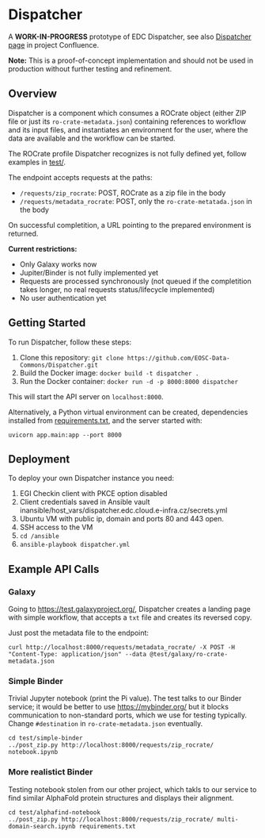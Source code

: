**Dispatcher**
===============

A **WORK-IN-PROGRESS** prototype of EDC Dispatcher, see also [Dispatcher page](https://confluence.egi.eu/display/EOSCDATACOMMONS/Dispatcher+draft) in project Confluence.

**Note:** This is a proof-of-concept implementation and should not be used in production without further testing and refinement.

**Overview**
------------

Dispatcher is a component which consumes a ROCrate object (either ZIP file or just its `ro-crate-metadata.json`) containing references to workflow and its input files, 
and instantiates an environment for the user, where the data are available and the workflow can be started.

The ROCrate profile Dispatcher recognizes is not fully defined yet, follow examples in [test/](test/).

The endpoint accepts requests at the paths:
- `/requests/zip_rocrate`: POST, ROCrate as a zip file in the body
- `/requests/metadata_rocrate`: POST, only the `ro-crate-metatada.json` in the body

On successful completition, a URL pointing to the prepared environment is returned.

**Current restrictions:**
- Only Galaxy works now
- Jupiter/Binder is not fully implemented yet
- Requests are processed synchronously (not queued if the completition takes longer, no real requests status/lifecycle implemented)
- No user authentication yet

**Getting Started**
-------------------

To run Dispatcher, follow these steps:

1. Clone this repository: `git clone https://github.com/EOSC-Data-Commons/Dispatcher.git`
2. Build the Docker image: `docker build -t dispatcher .`
3. Run the Docker container: `docker run -d -p 8000:8000 dispatcher`

This will start the API server on `localhost:8000`.

Alternatively, a Python virtual environment can be created, dependencies installed from [requirements.txt](requirements.txt), and the server started with:
```
uvicorn app.main:app --port 8000
```

**Deployment**
-------------------

To deploy your own Dispatcher instance you need:

1. EGI Checkin client with PKCE option disabled
2. Client credentials saved in Ansible vault inansible/host_vars/dispatcher.edc.cloud.e-infra.cz/secrets.yml
3. Ubuntu VM with public ip, domain and ports 80 and 443 open.
4. SSH access to the VM
5. `cd /ansible`
6. `ansible-playbook dispatcher.yml`


**Example API Calls**
--------------------

### Galaxy

Going to https://test.galaxyproject.org/,
Dispatcher creates a landing page with simple workflow, that accepts a `txt` file and creates its reversed copy.

Just post the metadata file to the endpoint:
```
curl http://localhost:8000/requests/metadata_rocrate/ -X POST -H "Content-Type: application/json" --data @test/galaxy/ro-crate-metadata.json
```

### Simple Binder

Trivial Jupyter notebook (print the Pi value). 
The test talks to our Binder service; it would be better to use https://mybinder.org/ but it blocks communication to non-standard ports,
which we use for testing typically.
Change `#destination` in `ro-crate-metadata.json` eventually.

```
cd test/simple-binder
../post_zip.py http://localhost:8000/requests/zip_rocrate/ notebook.ipynb
```

### More realistict Binder

Testing notebook stolen from our other project, which takls to our service to find similar AlphaFold protein structures and displays their alignment.

```
cd test/alphafind-notebook
../post_zip.py http://localhost:8000/requests/zip_rocrate/ multi-domain-search.ipynb requirements.txt
```
